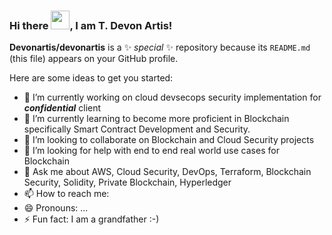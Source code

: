 ### Hi there <img src="https://raw.githubusercontent.com/MartinHeinz/MartinHeinz/master/wave.gif" width="30px">, I am T. Devon Artis!


**Devonartis/devonartis** is a ✨ _special_ ✨ repository because its `README.md` (this file) appears on your GitHub profile.

Here are some ideas to get you started:

- 🔭 I’m currently working on cloud devsecops security implementation for ***confidential*** client
- 🌱 I’m currently learning to become more proficient in Blockchain specifically Smart Contract Development and Security.
- 👯 I’m looking to collaborate on Blockchain and Cloud Security projects
- 🤔 I’m looking for help with end to end real world use cases for Blockchain
- 💬 Ask me about AWS, Cloud Security, DevOps, Terraform, Blockchain Security, Solidity, Private Blockchain, Hyperledger
- 📫 How to reach me: 
- 😄 Pronouns: ...
- ⚡ Fun fact: I am a grandfather :-) 



